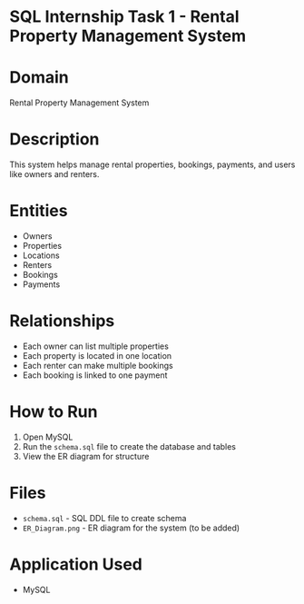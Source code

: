 # SQL Internship Task 1 - Rental Property Management System

# Domain
Rental Property Management System

# Description
This system helps manage rental properties, bookings, payments, and users like owners and renters.

# Entities
- Owners
- Properties
- Locations
- Renters
- Bookings
- Payments

# Relationships
- Each owner can list multiple properties
- Each property is located in one location
- Each renter can make multiple bookings
- Each booking is linked to one payment

# How to Run
1. Open MySQL
2. Run the `schema.sql` file to create the database and tables
3. View the ER diagram for structure

# Files
- `schema.sql` - SQL DDL file to create schema
- `ER_Diagram.png` - ER diagram for the system (to be added)

# Application Used
- MySQL
